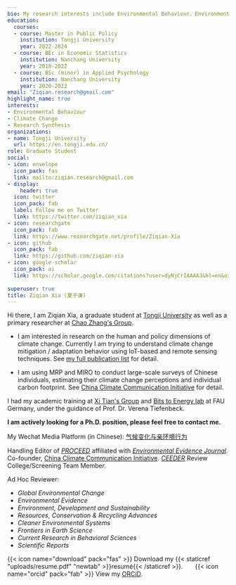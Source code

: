 ```yaml
---
bio: My research interests include Environmental Behaviour、Environmental Economics and Meta Science.
education:
  courses:
  - course: Master in Public Policy
    institution: Tongji University
    year: 2022-2024
  - course: BEc in Economic Statistics
    institution: Nanchang University
    year: 2018-2022
  - course: BSc (minor) in Applied Psychology
    institution: Nanchang University
    year: 2020-2022    
email: "Ziqian.research@gmail.com"
highlight_name: true
interests:
- Environmental Behaviour
- Climate Change
- Research Synthesis
organizations:
- name: Tongji University
  url: https://en.tongji.edu.cn/
role: Graduate Student
social:
- icon: envelope
  icon_pack: fas
  link: mailto:ziqian.research@gmail.com
- display:
    header: true
  icon: twitter
  icon_pack: fab
  label: Follow me on Twitter
  link: https://twitter.com/ziqian_xia
- icon: researchgate
  icon_pack: fab
  link: https://www.researchgate.net/profile/Ziqian-Xia
- icon: github
  icon_pack: fab
  link: https://github.com/ziqian-xia
- icon: google-scholar
  icon_pack: ai
  link: https://scholar.google.com/citations?user=dyNjCrIAAAAJ&hl=en&oi=ao
  
superuser: true
title: Ziqian Xia (夏子谦)
---
```


Hi there, I am Ziqian Xia, a graduate student at [Tongji University](https://en.tongji.edu.cn/) as well as a primary researcher at [Chao Zhang's Group](https://sem.tongji.edu.cn/semen/12413.html).

- I am interested in research on the human and policy dimensions of climate change. Currently I am trying to understand climate change mitigation / adaptation behavior using IoT-based and remote sensing techniques. See [my full publication list](https://ziqian-xia.tech/publist/) for detail.

- I am using MRP and MIRO to conduct large-scale surveys of Chinese individuals, estimating their climate change perceptions and individual carbon footprint. See [China Climate Communication Initiative](https://climcomm.netlify.app/) for detail.

I had my academic training at [Xi Tian's Group](http://sem.ncu.edu.cn/szdw/gccrc/gccrcjxssqjhljrc/799a668ea7be430c9edb199b04109392.htm) and [Bits to Energy lab](https://www.digitaltransformation.rw.fau.eu/) at FAU Germany, under the guidance of Prof. Dr. Verena Tiefenbeck.

**I am actively looking for a Ph.D. position, please feel free to contact me.**

My Wechat Media Platform (in Chinese): [气候变化与亲环境行为](https://ziqian-xia.tech/uploads/qrcode.jpg)

Handling Editor of [*PROCEED*](https://www.proceedevidence.info/user/team) affiliated with [*Environmental Evidence Journal*](https://environmentalevidencejournal.biomedcentral.com/).
Co-founder, [China Climate Communication Initiative](https://climcomm.netlify.app/). 
[*CEEDER*](https://environmentalevidence.org/ceeder/) Review College/Screening Team Member.

Ad Hoc Reviewer: 
- *Global Environmental Change* 
- *Environmental Evidence*
- *Environment, Development and Sustainability*
- *Resources, Conservation & Recycling Advances* 
- *Cleaner Environmental Systems*
- *Frontiers in Earth Science*
- *Current Research in Behavioral Sciences*
- *Scientific Reports*

{{< icon name="download" pack="fas" >}} Download my {{< staticref "uploads/resume.pdf" "newtab" >}}resumé{{< /staticref >}}. &nbsp; &nbsp; &nbsp; {{< icon name="orcid" pack="fab" >}} View my [ORCiD](https://orcid.org/my-orcid?orcid=0000-0002-9551-0024).
